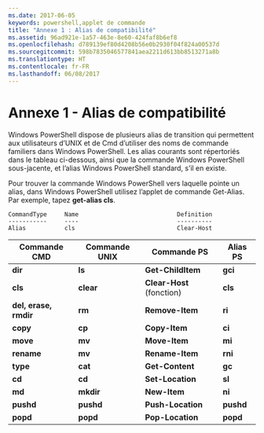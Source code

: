 ```yaml
---
ms.date: 2017-06-05
keywords: powershell,applet de commande
title: "Annexe 1 : Alias de compatibilité"
ms.assetid: 96ad921e-1a57-463e-8e60-424faf8b6ef8
ms.openlocfilehash: d789139ef80d4208b56e0b2930f04f824a00537d
ms.sourcegitcommit: 598b7835046577841aea2211d613bb8513271a8b
ms.translationtype: HT
ms.contentlocale: fr-FR
ms.lasthandoff: 06/08/2017
---
```

# <a name="appendix-1---compatibility-aliases"></a>Annexe 1 - Alias de compatibilité
Windows PowerShell dispose de plusieurs alias de transition qui permettent aux utilisateurs d’UNIX et de Cmd d’utiliser des noms de commande familiers dans Windows PowerShell. Les alias courants sont répertoriés dans le tableau ci-dessous, ainsi que la commande Windows PowerShell sous-jacente, et l’alias Windows PowerShell standard, s’il en existe.

Pour trouver la commande Windows PowerShell vers laquelle pointe un alias, dans Windows PowerShell utilisez l’applet de commande Get-Alias. Par exemple, tapez **get-alias cls**.

```
CommandType     Name                            Definition
-----------     ----                            ----------
Alias           cls                             Clear-Host
```

|Commande CMD|Commande UNIX|Commande PS|Alias PS|
|---------------|----------------|--------------|------------|
|**dir**|**ls**|**Get-ChildItem**|**gci**|
|**cls**|**clear**|**Clear-Host** (fonction)|**cls**|
|**del, erase, rmdir**|**rm**|**Remove-Item**|**ri**|
|**copy**|**cp**|**Copy-Item**|**ci**|
|**move**|**mv**|**Move-Item**|**mi**|
|**rename**|**mv**|**Rename-Item**|**rni**|
|**type**|**cat**|**Get-Content**|**gc**|
|**cd**|**cd**|**Set-Location**|**sl**|
|**md**|**mkdir**|**New-Item**|**ni**|
|**pushd**|**pushd**|**Push-Location**|**pushd**|
|**popd**|**popd**|**Pop-Location**|**popd**|

